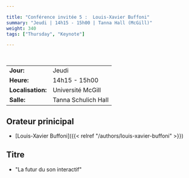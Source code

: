 ```yaml
---

title: "Conférence invitée 5 :  Louis-Xavier Buffoni"
summary: "Jeudi | 14h15 - 15h00 | Tanna Hall (McGill)"
weight: 340
tags: ["Thursday", "Keynote"]

---
```


<br>

| | |
| - | - |
| **Jour:** | Jeudi |
| **Heure:** | 14h15 - 15h00 |
| **Localisation:** | Université McGill |
| **Salle:** | Tanna Schulich Hall |

## Orateur prinicipal 

- [Louis-Xavier Buffoni]({{< relref "/authors/louis-xavier-buffoni" >}})

## Titre

- "La futur du son interactif"

<!--
## Description

Minim eiusmod velit dolore enim. Dolor aliquip esse ea culpa mollit consequat aute exercitation mollit officia sint nulla reprehenderit elit. Sunt tempor incididunt qui sunt ipsum. Lorem anim veniam nisi excepteur. Veniam ullamco aliquip incididunt Lorem magna laboris et sit nulla aliqua.
-->
 